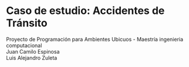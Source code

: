 # Caso de estudio: Accidentes de Tránsito
Proyecto de Programación para Ambientes Ubicuos - Maestría ingenieria computacional  
Juan Camilo Espinosa  
Luis Alejandro Zuleta  
